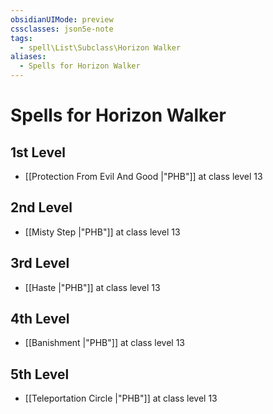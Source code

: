 ```yaml
---
obsidianUIMode: preview
cssclasses: json5e-note
tags:
  - spell\List\Subclass\Horizon Walker
aliases:
  - Spells for Horizon Walker
---
```

# Spells for Horizon Walker

## 1st Level

- [[Protection From Evil And Good \|"PHB"]] at class level 13

## 2nd Level

- [[Misty Step \|"PHB"]] at class level 13

## 3rd Level

- [[Haste \|"PHB"]] at class level 13

## 4th Level

- [[Banishment \|"PHB"]] at class level 13

## 5th Level

- [[Teleportation Circle \|"PHB"]] at class level 13
